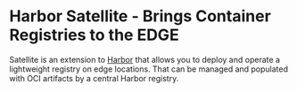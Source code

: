 # Harbor Satellite - Brings Container Registries to the EDGE

Satellite is an extension to [Harbor](https://goharbor.io/) that allows you
to deploy and operate a lightweight registry on edge locations.
That can be managed and populated with OCI artifacts by a central Harbor registry.

